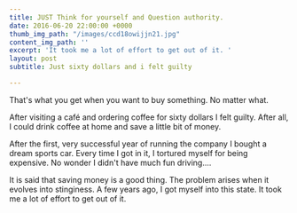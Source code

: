 ```yaml
---
title: JUST Think for yourself and Question authority.
date: 2016-06-20 22:00:00 +0000
thumb_img_path: "/images/ccd18owijjn21.jpg"
content_img_path: ''
excerpt: 'It took me a lot of effort to get out of it. '
layout: post
subtitle: Just sixty dollars and i felt guilty

---
```

That's what you get when you want to buy something. No matter what.

After visiting a café and ordering coffee for sixty dollars I felt guilty.  After all, I could drink coffee at home and save a little bit of money.  

After the first, very successful year of running the company I bought a dream sports car.  Every time I got in it, I tortured myself for being expensive.  No wonder I didn't have much fun driving.... 

It is said that saving money is a good thing.  The problem arises when it evolves into stinginess.  A few years ago, I got myself into this state.  It took me a lot of effort to get out of it. 